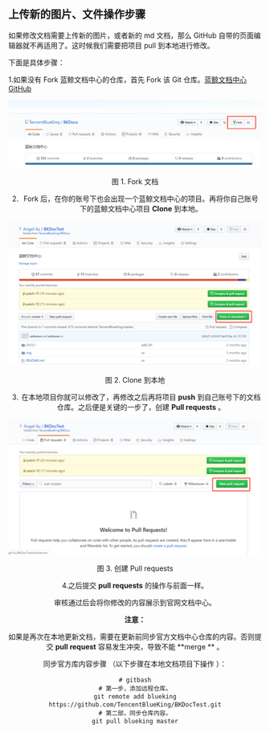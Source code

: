 ## 上传新的图片、文件操作步骤

如果修改文档需要上传新的图片，或者新的 md 文档，那么 GitHub 自带的页面编辑器就不再适用了。这时候我们需要把项目 pull 到本地进行修改。

下面是具体步骤：

1.如果没有 Fork 蓝鲸文档中心的仓库，首先 Fork 该 Git 仓库。[蓝鲸文档中心 GitHub](..ttps://github.com/TencentBlueKing/BKDocTest)

![1577173283172](../typora-user-images/1577173283172.png)

 <center> 图 1. Fork 文档  <center>

2. Fork  后，在你的账号下也会出现一个蓝鲸文档中心的项目。再将你自己账号下的蓝鲸文档中心项目 **Clone** 到本地。

![1577173461391](../typora-user-images/1577173461391.png)

 <center> 图 2. Clone 到本地  <center>

3. 在本地项目你就可以修改了，再修改之后再将项目 **push** 到自己账号下的文档仓库。之后便是关键的一步了，创建 **Pull requests** 。

![1577173519595](../typora-user-images/1577173519595.png)

 <center> 图 3. 创建 Pull requests  <center>

4.之后提交 **pull requests** 的操作与前面一样。

审核通过后会将你修改的内容展示到官网文档中心。


**注意：**

如果是再次在本地更新文档，需要在更新前同步官方文档中心仓库的内容。否则提交 **pull request** 容易发生冲突，导致不能  **merge ** 。

同步官方库内容步骤 （以下步骤在本地文档项目下操作 ）：

```
# gitbash
# 第一步，添加远程仓库。
git remote add blueking https://github.com/TencentBlueKing/BKDocTest.git
# 第二部，同步仓库内容。
git pull blueking master
```
